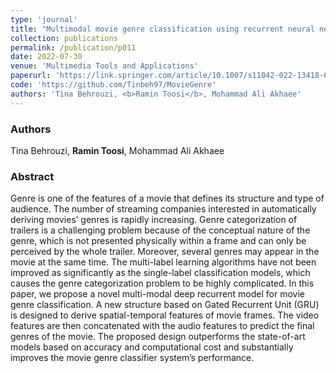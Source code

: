 ```yaml
---
type: 'journal'
title: "Multimodal movie genre classification using recurrent neural network"
collection: publications
permalink: /publication/p011
date: 2022-07-30
venue: 'Multimedia Tools and Applications'
paperurl: 'https://link.springer.com/article/10.1007/s11042-022-13418-6'
code: 'https://github.com/Tinbeh97/MovieGenre'
authors: 'Tina Behrouzi, <b>Ramin Toosi</b>, Mohammad Ali Akhaee'
---
```


<h3> Authors </h3>
Tina Behrouzi, <b>Ramin Toosi</b>, Mohammad Ali Akhaee

<h3> Abstract </h3>
Genre is one of the features of a movie that defines its structure and type of audience. The number of streaming companies interested in automatically deriving movies’ genres is rapidly increasing. Genre categorization of trailers is a challenging problem because of the conceptual nature of the genre, which is not presented physically within a frame and can only be perceived by the whole trailer. Moreover, several genres may appear in the movie at the same time. The multi-label learning algorithms have not been improved as significantly as the single-label classification models, which causes the genre categorization problem to be highly complicated. In this paper, we propose a novel multi-modal deep recurrent model for movie genre classification. A new structure based on Gated Recurrent Unit (GRU) is designed to derive spatial-temporal features of movie frames. The video features are then concatenated with the audio features to predict the final genres of the movie. The proposed design outperforms the state-of-art models based on accuracy and computational cost and substantially improves the movie genre classifier system’s performance.
